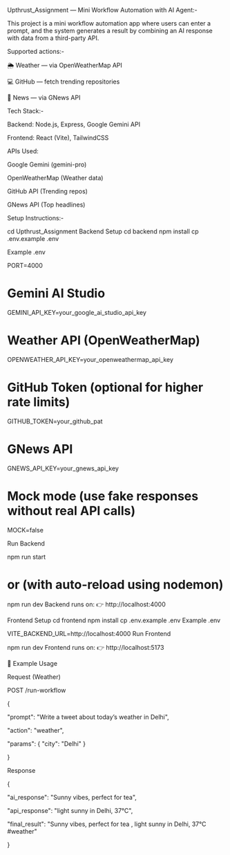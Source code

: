 Upthrust_Assignment — Mini Workflow Automation with AI Agent:-

This project is a mini workflow automation app where users can enter a prompt, and the system generates a result by combining an AI response with data from a third-party API.

Supported actions:-

🌦 Weather — via OpenWeatherMap API

💻 GitHub — fetch trending repositories

📰 News — via GNews API

Tech Stack:-


Backend: Node.js, Express, Google Gemini API

Frontend: React (Vite), TailwindCSS

APIs Used:


Google Gemini (gemini-pro)

OpenWeatherMap (Weather data)

GitHub API (Trending repos)

GNews API (Top headlines)

Setup Instructions:-


cd Upthrust_Assignment
Backend Setup
cd backend
npm install
cp .env.example .env


Example .env

PORT=4000

# Gemini AI Studio
GEMINI_API_KEY=your_google_ai_studio_api_key

# Weather API (OpenWeatherMap)
OPENWEATHER_API_KEY=your_openweathermap_api_key

# GitHub Token (optional for higher rate limits)
GITHUB_TOKEN=your_github_pat

# GNews API
GNEWS_API_KEY=your_gnews_api_key

# Mock mode (use fake responses without real API calls)
MOCK=false


Run Backend

npm run start
# or (with auto-reload using nodemon)
npm run dev
Backend runs on: 👉 http://localhost:4000

Frontend Setup
cd frontend
npm install
cp .env.example .env
Example .env

VITE_BACKEND_URL=http://localhost:4000
Run Frontend

npm run dev
Frontend runs on: 👉 http://localhost:5173


🚀 Example Usage


Request (Weather)


POST /run-workflow

{

  "prompt": "Write a tweet about today’s weather in Delhi",
  
  "action": "weather",
  
  "params": { "city": "Delhi" }

}

Response

{

  "ai_response": "Sunny vibes, perfect for tea",
  
  "api_response": "light sunny in Delhi, 37°C",
  
  "final_result": "Sunny vibes, perfect for tea , light sunny in Delhi, 37°C #weather"

}
